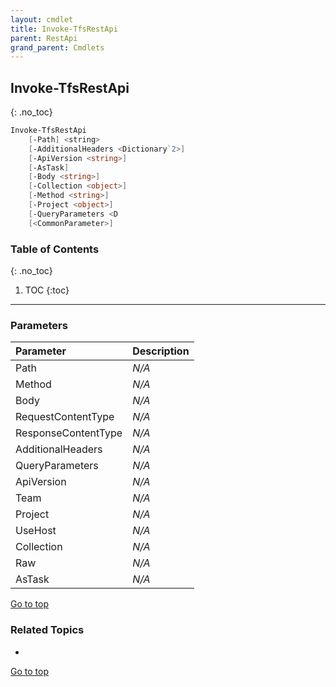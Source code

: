 ```yaml
---
layout: cmdlet
title: Invoke-TfsRestApi
parent: RestApi
grand_parent: Cmdlets
---
```

## Invoke-TfsRestApi
{: .no_toc}



```powershell
Invoke-TfsRestApi
    [-Path] <string>
    [-AdditionalHeaders <Dictionary`2>]
    [-ApiVersion <string>]
    [-AsTask]
    [-Body <string>]
    [-Collection <object>]
    [-Method <string>]
    [-Project <object>]
    [-QueryParameters <D
    [<CommonParameter>]

```

### Table of Contents
{: .no_toc}

1. TOC
{:toc}

-----
### Parameters

| Parameter | Description |
|:----------|-------------|
 | Path | _N/A_ |
 | Method | _N/A_ |
 | Body | _N/A_ |
 | RequestContentType | _N/A_ |
 | ResponseContentType | _N/A_ |
 | AdditionalHeaders | _N/A_ |
 | QueryParameters | _N/A_ |
 | ApiVersion | _N/A_ |
 | Team | _N/A_ |
 | Project | _N/A_ |
 | UseHost | _N/A_ |
 | Collection | _N/A_ |
 | Raw | _N/A_ |
 | AsTask | _N/A_ |
 
[Go to top](#invoke-tfsrestapi)

### Related Topics

* 


[Go to top](#invoke-tfsrestapi)

